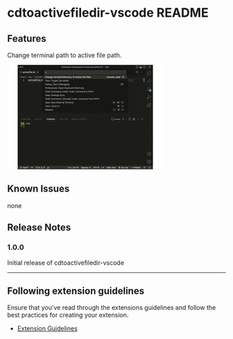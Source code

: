 # cdtoactivefiledir-vscode README
## Features

Change terminal path to active file path.

![feature X](images/feature.gif)

## Known Issues

none

## Release Notes
### 1.0.0

Initial release of cdtoactivefiledir-vscode

---

## Following extension guidelines

Ensure that you've read through the extensions guidelines and follow the best practices for creating your extension.

* [Extension Guidelines](https://code.visualstudio.com/api/references/extension-guidelines)

